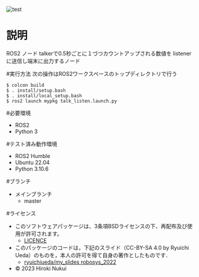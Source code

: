 ![test](https://github.com/hiroki142/mypkg/actions/workflows/test.yml/badge.svg)
# 説明
ROS2 ノード
talkerで0.5秒ごとに１づつカウントアップされる数値を
listenerに送信し端末に出力するノード

#実行方法
次の操作はROS2ワークスペースのトップディレクトリで行う
```
$ colcon build
$ . install/setup.bash
$ . install/local_setup.bash
$ ros2 launch mypkg talk_listen.launch.py
```

#必要環境
* ROS2
* Python 3

#テスト済み動作環境
* ROS2 Humble
* Ubuntu 22.04
* Python 3.10.6

#ブランチ
* メインブランチ
  * master

#ライセンス
* このソフトウェアパッケージは、3条項BSDライセンスの下、再配布及び使用が許可されます。
  * [LICENCE](https://github.com/hiroki142/mypkg/blob/master/LICENSE)
* このパッケージのコードは，下記のスライド（CC-BY-SA 4.0 by Ryuichi Ueda）のものを，本人の許可を得て自身の著作としたものです．
  * [ryuichiueda/my_slides robosys_2022](https://github.com/ryuichiueda/my_slides/tree/master/robosys_2022)
* © 2023 Hiroki Nukui

